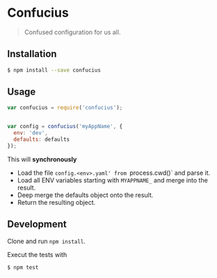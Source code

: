 # Confucius

> Confused configuration for us all.


## Installation

```bash
$ npm install --save confucius
```

## Usage

```js
var confucius = require('confucius');


var config = confucius('myAppName', {
  env: 'dev',
  defaults: defaults
});
```

This will **synchronously**

* Load the file `config.<env>.yaml' from `process.cwd()` and parse it.
* Load all ENV variables starting with `MYAPPNAME_` and merge into the
  result.
* Deep merge the defaults object onto the result.
* Return the resulting object.


## Development

Clone and run `npm install`.

Execut the tests with

```bash
$ npm test
```
